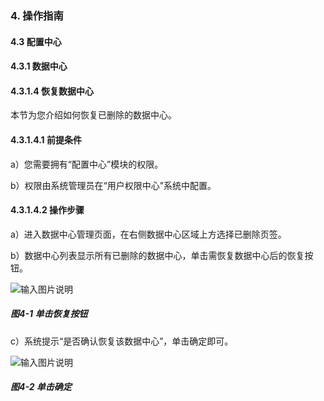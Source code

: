 ### 4. 操作指南

#### 4.3 配置中心

#### 4.3.1 数据中心

#### 4.3.1.4 恢复数据中心

本节为您介绍如何恢复已删除的数据中心。

#### 4.3.1.4.1 前提条件

a）您需要拥有“配置中心”模块的权限。

b）权限由系统管理员在“用户权限中心”系统中配置。

#### 4.3.1.4.2 操作步骤

a）进入数据中心管理页面，在右侧数据中心区域上方选择已删除页签。

b）数据中心列表显示所有已删除的数据中心，单击需恢复数据中心后的恢复按钮。

![输入图片说明](../../../../../images/SoFlu%EF%BC%88%E5%90%8E%E7%AB%AF%EF%BC%89%E5%BC%80%E5%8F%91%E5%B9%B3%E5%8F%B0/1.%20%E6%9C%80%E6%96%B0%E7%89%88%E6%9C%AC%20-%20%E6%9B%B4%E6%96%B0%E6%97%A5%E6%9C%9F%20-%202022.10.08/4.%20%E6%93%8D%E4%BD%9C%E6%8C%87%E5%8D%97/3.%20%E9%85%8D%E7%BD%AE%E4%B8%AD%E5%BF%83/1.%20%E6%95%B0%E6%8D%AE%E4%B8%AD%E5%BF%83/4-1.png)

##### 图4-1 单击恢复按钮

c）系统提示“是否确认恢复该数据中心”，单击确定即可。

![输入图片说明](../../../../../images/SoFlu%EF%BC%88%E5%90%8E%E7%AB%AF%EF%BC%89%E5%BC%80%E5%8F%91%E5%B9%B3%E5%8F%B0/1.%20%E6%9C%80%E6%96%B0%E7%89%88%E6%9C%AC%20-%20%E6%9B%B4%E6%96%B0%E6%97%A5%E6%9C%9F%20-%202022.10.08/4.%20%E6%93%8D%E4%BD%9C%E6%8C%87%E5%8D%97/3.%20%E9%85%8D%E7%BD%AE%E4%B8%AD%E5%BF%83/1.%20%E6%95%B0%E6%8D%AE%E4%B8%AD%E5%BF%83/4-2.png)

##### 图4-2 单击确定
